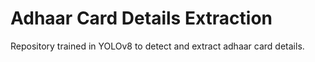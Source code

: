 # Adhaar Card Details Extraction
Repository trained in YOLOv8 to detect and extract adhaar card details.
